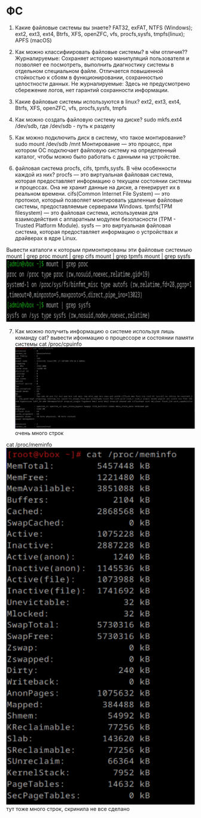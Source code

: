 # ФС

1) Какие файловые системы вы знаете?
FAT32, exFAT, NTFS (Windows); ext2, ext3, ext4, Btrfs, XFS, openZFC, vfs, procfs,sysfs, tmpfs(linux); APFS (macOS)

2) Как можно классифиировать файловые системы? в чём отличия??
Журналируемые: Сохраняет историю манипуляций пользователя и позволяет ее посмотреть, выполнить диагностику системы в отдельном специальном файле. Отличается повышенной стойкостью к сбоям в функционировании, сохранностью целостности данных. 
Не журналируемые: Здесь не предусмотрено сбережение логов, нет гарантий сохранности информации.

3) Какие файловые системы используются в linux?
ext2, ext3, ext4, Btrfs, XFS, openZFC, vfs, procfs,sysfs, tmpfs

4) Как можно создать файловую систему на диске?
sudo mkfs.ext4 /dev/sdb, где /dev/sdb - путь к разделу

5) Как можно подключить диск в систему, что такое монтирование?
sudo mount /dev/sdb /mnt
Монтирование — это процесс, при котором ОС подключает файловую систему на определенный каталог, чтобы можно было работать с данными на устройстве.

6) файловая система procfs, cifs, tpmfs,sysfs. В чём особенности каждой из них?
procfs — это виртуальная файловая система, которая предоставляет информацию о текущем состоянии системы и процессах. Она не хранит данные на диске, а генерирует их в реальном времени.
cifs(Common Internet File System) — это протокол, который позволяет монтировать удаленные файловые системы, предоставляемые серверами Windows.
tpmfs(TPM filesystem) — это файловая система, используемая для взаимодействия с аппаратным модулем безопасности (TPM - Trusted Platform Module).
sysfs — это виртуальная файловая система, которая предоставляет информацию о устройствах и драйверах в ядре Linux.

Вывести каталоги к которым примонтированы эти файловые системыю
mount | grep proc
mount | grep cifs
mount | grep tpmfs
mount | grep sysfs
![alt text](image-1.png)

7) Как можно получить информацию о системе используя лишь команду cat?
вывести ифонмацию о процессоре и состоянии памяти системы
cat /proc/cpuinfo
![alt text](image-2.png)
очень много строк

cat /proc/meminfo
![alt text](image-3.png)
тут тоже много строк, скринила не все
сделано 
